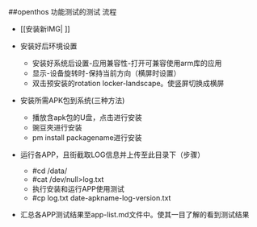 ##openthos 功能测试的测试 流程

* [[安装新IMG| ]]

* 安装好后环境设置
  * 安装好系统后设置-应用兼容性-打开可兼容使用arm库的应用 
  * 显示-设备旋转时-保持当前方向（横屏时设置）
  * 双击预安装的rotation locker-landscape。使竖屏切换成横屏
* 安装所需APK包到系统(三种方法)
  * 播放含apk包的U盘，点击进行安装
  * 豌豆夾进行安装
  * pm install packagename进行安装
* 运行各APP，且街截取LOG信息并上传至此目录下（步骤）
  * #cd /data/
  * #cat /dev/null>log.txt
  * 执行安装和运行APP使用测试 
  * #cp log.txt date-apkname-log-version.txt
* 汇总各APP测试结果至app-list.md文件中。使其一目了解的看到测试结果


